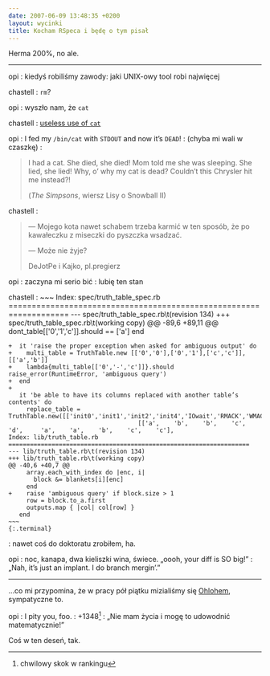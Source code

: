```yaml
---
date: 2007-06-09 13:48:35 +0200
layout: wycinki
title: Kocham RSpeca i będę o tym pisał
---
```


Herma 200%, no ale.

---

opi
: kiedyś robiliśmy zawody: jaki UNIX-owy tool robi najwięcej

chastell
: `rm`?

opi
: wyszło nam, że `cat`

chastell
: [useless use of `cat`](http://partmaps.org/era/unix/award.html 'nagroda taka')

opi
: I fed my `/bin/cat` with `STDOUT` and now it’s `DEAD`!
: (chyba mi wali w czaszkę)
: <blockquote lang='en'><p>I had a cat. She died, she died! Mom told me she was sleeping. She lied, she lied! Why, o’ why my cat is dead? Couldn’t this Chrysler hit me instead?!</p><p>(<cite>The Simpsons</cite>, wiersz Lisy o Snowball II)</cite></p></blockquote>

chastell
: <blockquote><p>— Mojego kota nawet schabem trzeba karmić w ten sposób, że po kawałeczku z miseczki do pyszczka wsadzać.</p><p>— Może nie żyje?</p><p>DeJotPe i Kajko, pl.pregierz</p></blockquote>

opi
: zaczyna mi serio bić
: lubię ten stan

chastell
: 
    ~~~
    Index: spec/truth_table_spec.rb
    ===================================================================
    --- spec/truth_table_spec.rb\t(revision 134)
    +++ spec/truth_table_spec.rb\t(working copy)
    @@ -89,6 +89,11 @@
         dont_table[['0','1','c']].should == ['a']
       end
     
    +  it 'raise the proper exception when asked for ambiguous output' do
    +    multi_table = TruthTable.new [['0','0'],['0','1'],['c','c']], [['a','b']]
    +    lambda{multi_table[['0','-','c']]}.should raise_error(RuntimeError, 'ambiguous query')
    +  end
    +
       it 'be able to have its columns replaced with another table’s contents' do
         replace_table = TruthTable.new([['init0','init1','init2','init4','IOwait','RMACK','WMACK','read0','read1','write0']],
                                        [['a',    'b',    'b',    'c',    'd',     'a',    'a',    'b',    'c',    'c'],
    Index: lib/truth_table.rb
    ===================================================================
    --- lib/truth_table.rb\t(revision 134)
    +++ lib/truth_table.rb\t(working copy)
    @@ -40,6 +40,7 @@
         array.each_with_index do |enc, i|
           block &= blankets[i][enc]
         end
    +    raise 'ambiguous query' if block.size > 1
         row = block.to_a.first
         outputs.map { |col| col[row] }
       end
    ~~~
    {:.terminal}
: nawet coś do doktoratu zrobiłem, ha.

opi
: noc, kanapa, dwa kieliszki wina, świece. „oooh, your diff is SO big!”
: „Nah, it’s just an implant. I do branch mergin’.”

---

…co mi przypomina, że w pracy pół piątku mizialiśmy się [Ohlohem](http://www.ohloh.net/accounts/3764 'ja tam'), sympatyczne to.

opi
: I pity you, foo.
: +1348[^1]
: „Nie mam życia i mogę to udowodnić matematycznie!”

Coś w ten deseń, tak.

[^1]: chwilowy skok w rankingu
